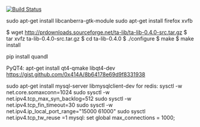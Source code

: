 [![Build Status](https://travis-ci.org/adiabuk/greencandle.svg?branch=master)](https://travis-ci.org/adiabuk/greencandle) 
 
 sudo apt-get install libcanberra-gtk-module
sudo apt-get install firefox xvfb

$ wget http://prdownloads.sourceforge.net/ta-lib/ta-lib-0.4.0-src.tar.gz
$ tar xvfz ta-lib-0.4.0-src.tar.gz
$ cd ta-lib-0.4.0
$ ./configure
$ make
$ make install

pip install quandl

PyQT4:
apt-get install qt4-qmake libqt4-dev
https://gist.github.com/0x414A/8b64178e69d9f8331938

sudo apt-get install mysql-server  libmysqlclient-dev
for redis:
sysctl -w net.core.somaxconn=1024
sudo sysctl -w net.ipv4.tcp_max_syn_backlog=512
sudo sysctl -w net.ipv4.tcp_fin_timeout=30
sudo sysctl -w net.ipv4.ip_local_port_range="15000 61000"
sudo sysctl net.ipv4.tcp_tw_reuse =1
mysql:
set global max_connections = 1000;
